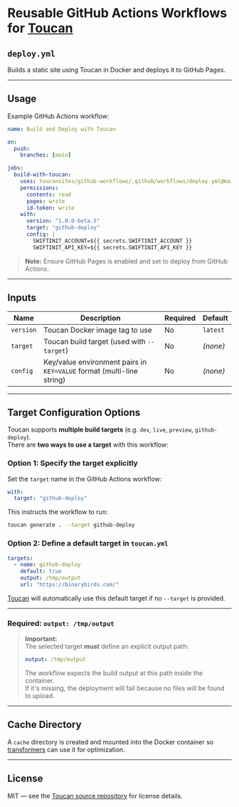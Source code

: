 # Reusable GitHub Actions Workflows for [Toucan](https://github.com/toucansites/toucan)

## `deploy.yml`

Builds a static site using Toucan in Docker and deploys it to GitHub Pages.

---

## Usage

Example GitHub Actions workflow:

```yaml
name: Build and Deploy with Toucan

on:
  push:
    branches: [main]

jobs:
  build-with-toucan:
    uses: toucansites/github-workflows/.github/workflows/deploy.yml@main
    permissions:
      contents: read
      pages: write
      id-token: write
    with:
      version: "1.0.0-beta.5"
      target: "github-deploy"
      config: |
        SWIFTINIT_ACCOUNT=${{ secrets.SWIFTINIT_ACCOUNT }}
        SWIFTINIT_API_KEY=${{ secrets.SWIFTINIT_API_KEY }}
```

> **Note:** Ensure GitHub Pages is enabled and set to deploy from GitHub Actions.

---

## Inputs

| Name     | Description                                                | Required | Default         |
|----------|------------------------------------------------------------|----------|-----------------|
| `version` | Toucan Docker image tag to use                             | No       | `latest`        |
| `target`  | Toucan build target (used with `--target`)                 | No       | *(none)*        |
| `config`  | Key/value environment pairs in `KEY=VALUE` format (multi-line string) | No | *(none)* |

---

## Target Configuration Options

Toucan supports **multiple build targets** (e.g. `dev`, `live`, `preview`, `github-deploy`).  
There are **two ways to use a target** with this workflow:

### Option 1: Specify the target explicitly

Set the `target` name in the GitHub Actions workflow:

```yaml
with:
  target: "github-deploy"
```

This instructs the workflow to run:

```bash
toucan generate . --target github-deploy
```

### Option 2: Define a default target in `toucan.yml`

```yml
targets:
  - name: github-deploy
    default: true
    output: /tmp/output
    url: "https://binarybirds.com/"
```

[Toucan](https://github.com/toucansites/toucan) will automatically use this default target if no `--target` is provided.

---

### Required: `output: /tmp/output`

> **Important:**  
> The selected target **must** define an explicit output path:
>
> ```yml
> output: /tmp/output
> ```
>
> The workflow expects the build output at this path inside the container.  
> If it's missing, the deployment will fail because no files will be found to upload.

---

## Cache Directory

A `cache` directory is created and mounted into the Docker container so [transformers](https://toucansites.com/docs/rendering/transformers/) can use it for optimization.

---

## License

MIT — see the [Toucan source repository](https://github.com/toucansites/toucan) for license details.
